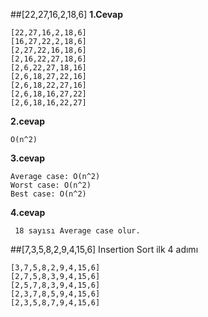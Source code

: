 ##[22,27,16,2,18,6]
**1.Cevap**
```
[22,27,16,2,18,6]
[16,27,22,2,18,6]
[2,27,22,16,18,6]
[2,16,22,27,18,6]
[2,6,22,27,18,16]
[2,6,18,27,22,16]
[2,6,18,22,27,16]
[2,6,18,16,27,22]
[2,6,18,16,22,27]
```
**2.cevap**
```
O(n^2)
```
**3.cevap**
```
Average case: O(n^2) 
Worst case: O(n^2)
Best case: O(n^2) 
```
**4.cevap**
```
 18 sayısı Average case olur.
```
##[7,3,5,8,2,9,4,15,6] Insertion Sort ilk 4 adımı
```
[3,7,5,8,2,9,4,15,6]
[2,7,5,8,3,9,4,15,6]
[2,5,7,8,3,9,4,15,6]
[2,3,7,8,5,9,4,15,6]
[2,3,5,8,7,9,4,15,6]
```
